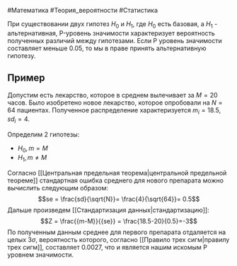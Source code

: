 #Математика #Теория_вероятности #Статистика 

При существовании двух гипотез $H_{0}$ и $H_{1}$, где $H_0$ есть базовая, а $H_{1}$ - альтернативная, P-уровень значимости характеризует вероятность полученных различий между гипотезами. 
Если P уровень значимости составляет меньше 0.05, то мы в праве принять альтернативную гипотезу.

## Пример
Допустим есть лекарство, которое в среднем вылечивает за $M=20$ часов. Было изобретено новое лекарство, которое опробовали на $N = 64$ пациентах. Полученное распределение характеризуется $m_{i} = 18.5, sd_{i}=4$.

Определим 2 гипотезы:
- $H_{0}, m = M$
- $H_{1}, m \not = M$ 

Согласно [[Центральная предельная теорема|центральной предельной теореме]] стандартная ошибка среднего для нового препарата можно вычислить следующим образом:
$$se = \frac{sd}{\sqrt{N}}= \frac{4}{\sqrt{64}}= 0.5$$
Дальше произведем [[Стандартизация данных|стандартизацию]]:
$$Z = \frac{{m-M}}{{se}} = \frac{18.5-20}{0.5}=-3$$
По полученным данным среднее для первого препарата отдаляется на целых $3\sigma$, вероятность которого, согласно [[Правило трех сигм|правилу трех сигм]], составляет 0.0027, что и является нашим искомым P уровнем значимости.